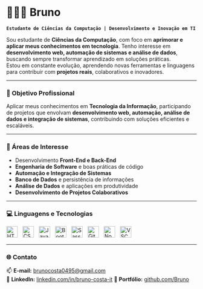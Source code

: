 # 👨🏻‍💻 Bruno

**`Estudante de Ciências da Computação | Desenvolvimento e Inovação em TI`**

Sou estudante de **Ciências da Computação**, com foco em **aprimorar e aplicar meus conhecimentos em tecnologia**. Tenho interesse em **desenvolvimento web, automação de sistemas e análise de dados**, buscando sempre transformar aprendizado em soluções práticas.  
Estou em constante evolução, aprendendo novas ferramentas e linguagens para contribuir com **projetos reais**, colaborativos e inovadores.

---

### 🎯 Objetivo Profissional

Aplicar meus conhecimentos em **Tecnologia da Informação**, participando de projetos que envolvam **desenvolvimento web, automação, análise de dados e integração de sistemas**, contribuindo com soluções eficientes e escaláveis.

---

### 🧠 Áreas de Interesse

- Desenvolvimento **Front-End e Back-End**
- **Engenharia de Software** e boas práticas de código
- **Automação e Integração de Sistemas**
- **Banco de Dados** e persistência de informações
- **Análise de Dados** e aplicações em produtividade
- **Desenvolvimento de Projetos Colaborativos**

---

### 💻 Linguagens e Tecnologias

<img align="left" alt="HTML" title="HTML" width="30px" style="padding-right: 10px;" src="https://cdn.jsdelivr.net/gh/devicons/devicon@latest/icons/html5/html5-original.svg"/>
<img align="left" alt="CSS" title="CSS" width="30px" style="padding-right: 10px;" src="https://cdn.jsdelivr.net/gh/devicons/devicon@latest/icons/css3/css3-original.svg"/>
<img align="left" alt="JavaScript" title="JavaScript" width="30px" style="padding-right: 10px;" src="https://cdn.jsdelivr.net/gh/devicons/devicon@latest/icons/javascript/javascript-original.svg"/>
<img align="left" alt="Bootstrap" title="Bootstrap" width="30px" style="padding-right: 10px;" src="https://cdn.jsdelivr.net/gh/devicons/devicon@latest/icons/bootstrap/bootstrap-original.svg"/>
<img align="left" alt="Sass" title="Sass" width="30px" style="padding-right: 10px;" src="https://cdn.jsdelivr.net/gh/devicons/devicon@latest/icons/sass/sass-original.svg"/>
<img align="left" alt="Git" title="Git" width="30px" style="padding-right: 10px;" src="https://cdn.jsdelivr.net/gh/devicons/devicon@latest/icons/git/git-original.svg"/><img align="left" alt="Node.js" title="Node.js" width="30px" style="padding-right: 10px;" src="https://cdn.jsdelivr.net/gh/devicons/devicon@latest/icons/nodejs/nodejs-original.svg"/>
<img align="left" alt="VSCode" title="VSCode" width="30px" style="padding-right: 10px;" src="https://cdn.jsdelivr.net/gh/devicons/devicon@latest/icons/vscode/vscode-original.svg"/>

<br/>
<br/>

---

### 🌐 Contato

📫 **E-mail:** [brunocosta0495@gmail.com](mailto:brunocosta0495@gmail.com)  
💼 **LinkedIn:** [linkedin.com/in/bruno-costa-it]([https://www.linkedin.com/in/bruno-costa-it/])
📂 **Portfólio:** [github.com/Bruno](https://github.com/brunocosta-devlab)
